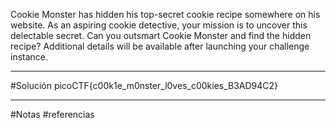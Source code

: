 Cookie Monster has hidden his top-secret cookie recipe somewhere on his website. As an aspiring cookie detective, your mission is to uncover this delectable secret. Can you outsmart Cookie Monster and find the hidden recipe? Additional details will be available after launching your challenge instance.

---

#Solución picoCTF{c00k1e_m0nster_l0ves_c00kies_B3AD94C2}

---

#Notas #referencias